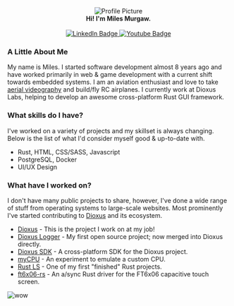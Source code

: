 <div id="header" align="center">
  <img src="https://images.weserv.nl/?url=avatars.githubusercontent.com/u/30190859?v=4&h=100&w=100&fit=cover&mask=circle&maxage=7d" alt="Profile Picture"/>
  <div><b>Hi! I'm Miles Murgaw.</b></div>
  <div>&nbsp;</div>
  <div id="badges">
    <a href="https://www.linkedin.com/in/miles-murgaw-b819a81b1/">
      <img src="https://img.shields.io/badge/LinkedIn-blue?style=for-the-badge&logo=linkedin&logoColor=white" alt="LinkedIn Badge"/>
    </a>
    <a href="https://www.youtube.com/channel/UCYHTnCVVwN8sWS_bwGMMytQ">
      <img src="https://img.shields.io/badge/YouTube-red?style=for-the-badge&logo=youtube&logoColor=white" alt="Youtube Badge"/>
    </a>
  </div>
</div>


### A Little About Me
My name is Miles. I started software development almost 8 years ago and have worked primarily in web & game development with a current shift towards embedded systems. 
I am an aviation enthusiast and love to take [aerial videography](https://www.youtube.com/channel/UCYHTnCVVwN8sWS_bwGMMytQ) and build/fly RC airplanes. I currently work at Dioxus Labs, helping to develop an awesome cross-platform Rust GUI framework.


### What skills do I have?
I've worked on a variety of projects and my skillset is always changing. Below is the list of what I'd consider myself good & up-to-date with.

- Rust, HTML, CSS/SASS, Javascript
- PostgreSQL, Docker 
- UI/UX Design

### What have I worked on?
I don't have many public projects to share, however, I've done a wide range of stuff from operating systems to large-scale websites.
Most prominently I've started contributing to [Dioxus](https://github.com/DioxusLabs/dioxus) and its ecosystem.

- [Dioxus](https://github.com/DioxusLabs/dioxus) - This is the project I work on at my job!
- [Dioxus Logger](https://github.com/DogeDark/dioxus-logger) - My first open source project; now merged into Dioxus directly.
- [Dioxus SDK](https://github.com/DioxusLabs/sdk) - A cross-platform SDK for the Dioxus project.
- [myCPU](https://github.com/DogeDark/myCPU) - An experiment to emulate a custom CPU.
- [Rust LS](https://github.com/DogeDark/rust-ls) - One of my first "finished" Rust projects.
- [ft6x06-rs](https://github.com/DogeDark/ft6x06-rs) - An a/sync Rust driver for the FT6x06 capacitive touch screen.

![wow](https://github.com/user-attachments/assets/6eac51eb-6de0-4f40-ad11-55223169bd9b)

